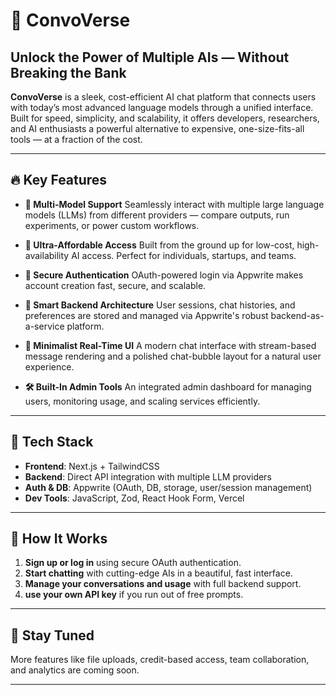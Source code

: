 # 🚀 ConvoVerse

## Unlock the Power of Multiple AIs — Without Breaking the Bank

**ConvoVerse** is a sleek, cost-efficient AI chat platform that connects users with today’s most advanced language models through a unified interface.
Built for speed, simplicity, and scalability, it offers developers, researchers, and AI enthusiasts a powerful alternative to expensive, one-size-fits-all tools — at a fraction of the cost.

---

## 🔥 Key Features

- **🔄 Multi-Model Support**
  Seamlessly interact with multiple large language models (LLMs) from different providers — compare outputs, run experiments, or power custom workflows.

- **💸 Ultra-Affordable Access**
  Built from the ground up for low-cost, high-availability AI access. Perfect for individuals, startups, and teams.

- **🔐 Secure Authentication**
  OAuth-powered login via Appwrite makes account creation fast, secure, and scalable.

- **🧠 Smart Backend Architecture**
  User sessions, chat histories, and preferences are stored and managed via Appwrite's robust backend-as-a-service platform.

- **💬 Minimalist Real-Time UI**
  A modern chat interface with stream-based message rendering and a polished chat-bubble layout for a natural user experience.

- **🛠 Built-In Admin Tools**
  An integrated admin dashboard for managing users, monitoring usage, and scaling services efficiently.

---

## 🧪 Tech Stack

- **Frontend**: Next.js + TailwindCSS
- **Backend**: Direct API integration with multiple LLM providers
- **Auth & DB**: Appwrite (OAuth, DB, storage, user/session management)
- **Dev Tools**: JavaScript, Zod, React Hook Form, Vercel

---

## 📌 How It Works

1. **Sign up or log in** using secure OAuth authentication.
2. **Start chatting** with cutting-edge AIs in a beautiful, fast interface.
3. **Manage your conversations and usage** with full backend support.
4. **use your own API key** if you run out of free prompts.

---

## 👋 Stay Tuned

More features like file uploads, credit-based access, team collaboration, and analytics are coming soon.

---
